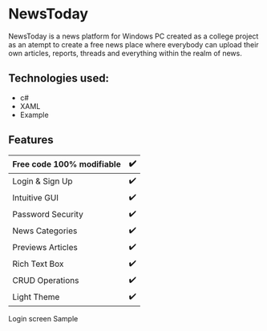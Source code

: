 
# NewsToday

NewsToday is a news platform for Windows PC created as a college project as an atempt to create a free news place where everybody can upload their own articles, reports, threads and everything within the realm of news. 



## Technologies used:

* c#
* XAML
* Example


## Features

| Free code 100% modifiable |:heavy_check_mark:|
|---------------------------|------------------|
| Login & Sign Up           |:heavy_check_mark:|
| Intuitive GUI             |:heavy_check_mark:|
| Password Security         |:heavy_check_mark:|
| News Categories           |:heavy_check_mark:|
| Previews Articles         |:heavy_check_mark:|
| Rich Text Box             |:heavy_check_mark:|
| CRUD Operations           |:heavy_check_mark:|
| Light Theme               |:heavy_check_mark:|

Login screen Sample




